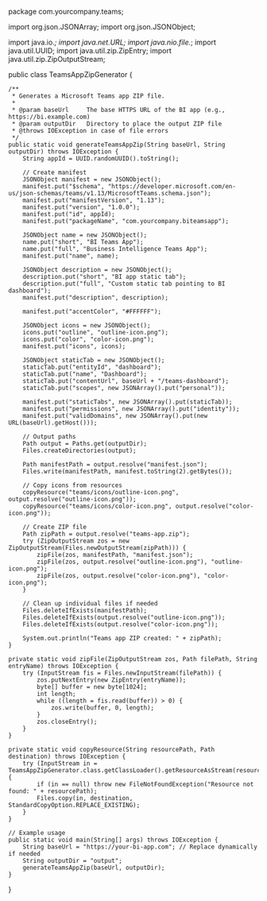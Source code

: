 package com.yourcompany.teams;

import org.json.JSONArray;
import org.json.JSONObject;

import java.io.*;
import java.net.URL;
import java.nio.file.*;
import java.util.UUID;
import java.util.zip.ZipEntry;
import java.util.zip.ZipOutputStream;

public class TeamsAppZipGenerator {

    /**
     * Generates a Microsoft Teams app ZIP file.
     *
     * @param baseUrl     The base HTTPS URL of the BI app (e.g., https://bi.example.com)
     * @param outputDir   Directory to place the output ZIP file
     * @throws IOException in case of file errors
     */
    public static void generateTeamsAppZip(String baseUrl, String outputDir) throws IOException {
        String appId = UUID.randomUUID().toString();

        // Create manifest
        JSONObject manifest = new JSONObject();
        manifest.put("$schema", "https://developer.microsoft.com/en-us/json-schemas/teams/v1.13/MicrosoftTeams.schema.json");
        manifest.put("manifestVersion", "1.13");
        manifest.put("version", "1.0.0");
        manifest.put("id", appId);
        manifest.put("packageName", "com.yourcompany.biteamsapp");

        JSONObject name = new JSONObject();
        name.put("short", "BI Teams App");
        name.put("full", "Business Intelligence Teams App");
        manifest.put("name", name);

        JSONObject description = new JSONObject();
        description.put("short", "BI app static tab");
        description.put("full", "Custom static tab pointing to BI dashboard");
        manifest.put("description", description);

        manifest.put("accentColor", "#FFFFFF");

        JSONObject icons = new JSONObject();
        icons.put("outline", "outline-icon.png");
        icons.put("color", "color-icon.png");
        manifest.put("icons", icons);

        JSONObject staticTab = new JSONObject();
        staticTab.put("entityId", "dashboard");
        staticTab.put("name", "Dashboard");
        staticTab.put("contentUrl", baseUrl + "/teams-dashboard");
        staticTab.put("scopes", new JSONArray().put("personal"));

        manifest.put("staticTabs", new JSONArray().put(staticTab));
        manifest.put("permissions", new JSONArray().put("identity"));
        manifest.put("validDomains", new JSONArray().put(new URL(baseUrl).getHost()));

        // Output paths
        Path output = Paths.get(outputDir);
        Files.createDirectories(output);

        Path manifestPath = output.resolve("manifest.json");
        Files.write(manifestPath, manifest.toString(2).getBytes());

        // Copy icons from resources
        copyResource("teams/icons/outline-icon.png", output.resolve("outline-icon.png"));
        copyResource("teams/icons/color-icon.png", output.resolve("color-icon.png"));

        // Create ZIP file
        Path zipPath = output.resolve("teams-app.zip");
        try (ZipOutputStream zos = new ZipOutputStream(Files.newOutputStream(zipPath))) {
            zipFile(zos, manifestPath, "manifest.json");
            zipFile(zos, output.resolve("outline-icon.png"), "outline-icon.png");
            zipFile(zos, output.resolve("color-icon.png"), "color-icon.png");
        }

        // Clean up individual files if needed
        Files.deleteIfExists(manifestPath);
        Files.deleteIfExists(output.resolve("outline-icon.png"));
        Files.deleteIfExists(output.resolve("color-icon.png"));

        System.out.println("Teams app ZIP created: " + zipPath);
    }

    private static void zipFile(ZipOutputStream zos, Path filePath, String entryName) throws IOException {
        try (InputStream fis = Files.newInputStream(filePath)) {
            zos.putNextEntry(new ZipEntry(entryName));
            byte[] buffer = new byte[1024];
            int length;
            while ((length = fis.read(buffer)) > 0) {
                zos.write(buffer, 0, length);
            }
            zos.closeEntry();
        }
    }

    private static void copyResource(String resourcePath, Path destination) throws IOException {
        try (InputStream in = TeamsAppZipGenerator.class.getClassLoader().getResourceAsStream(resourcePath)) {
            if (in == null) throw new FileNotFoundException("Resource not found: " + resourcePath);
            Files.copy(in, destination, StandardCopyOption.REPLACE_EXISTING);
        }
    }

    // Example usage
    public static void main(String[] args) throws IOException {
        String baseUrl = "https://your-bi-app.com"; // Replace dynamically if needed
        String outputDir = "output";
        generateTeamsAppZip(baseUrl, outputDir);
    }
} 

